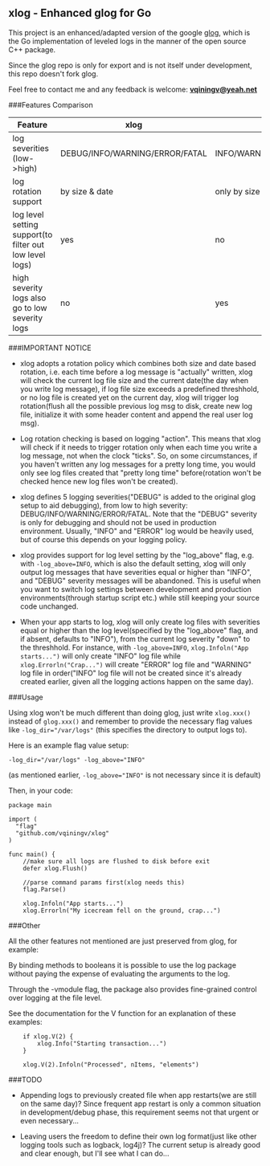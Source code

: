 ## xlog - Enhanced glog for Go ##

This project is an enhanced/adapted version of the google [glog](https://github.com/golang/glog), which is the Go implementation of leveled logs in the manner of the open source C++ package.

Since the glog repo is only for export and is not itself under development, this repo doesn't fork glog.

Feel free to contact me and any feedback is welcome: **vqiningv@yeah.net**

###Features Comparison

| Feature | xlog | glog |
| --- | --- | --- |
| log severities (low->high) | DEBUG/INFO/WARNING/ERROR/FATAL | INFO/WARNING/ERROR/FATAL |
| log rotation support | by size & date | only by size |
| log level setting support(to filter out low level logs) | yes | no |
| high severity logs also go to low severity logs| no | yes |


###IMPORTANT NOTICE

- xlog adopts a rotation policy which combines both size and date based rotation, i.e. each time before a log message is "actually" written, xlog will check the current log file size and the current date(the day when you write log message), if log file size exceeds a predefined threshhold, or no log file is created yet on the current day, xlog will trigger log rotation(flush all the possible previous log msg to disk, create new log file, initialize it with some header content and append the real user log msg).

- Log rotation checking is based on logging "action". This means that xlog will check if it needs to trigger rotation only when each time you write a log message, not when the clock "ticks". So, on some circumstances, if you haven't written any log messages for a pretty long time, you would only see log files created that "pretty long time" before(rotation won't be checked hence new log files won't be created).

- xlog defines 5 logging severities("DEBUG" is added to the original glog setup to aid debugging), from low to high severity: DEBUG/INFO/WARNING/ERROR/FATAL. Note that the "DEBUG" severity is only for debugging and should not be used in production environment. Usually, "INFO" and "ERROR" log would be heavily used, but of course this depends on your logging policy.

- xlog provides support for log level setting by the "log_above" flag, e.g. with `-log_above=INFO`, which is also the default setting, xlog will only output log messages that have severities equal or higher than "INFO", and "DEBUG" severity messages will be abandoned. This is useful when you want to switch log settings between development and production environments(through startup script etc.) while still keeping your source code unchanged.

- When your app starts to log, xlog will only create log files with severities equal or higher than the log level(specified by the "log_above" flag, and if absent, defaults to "INFO"), from the current log severity "down" to the threshhold. For instance, with `-log_above=INFO`, `xlog.Infoln("App starts...")` will only create "INFO" log file while `xlog.Errorln("Crap...")` will create "ERROR" log file and "WARNING" log file in order("INFO" log file will not be created since it's already created earlier, given all the logging actions happen on the same day).


###Usage

Using xlog won't be much different than doing glog, just write `xlog.xxx()` instead of `glog.xxx()` and remember to provide the necessary flag values like `-log_dir="/var/logs"` (this specifies the directory to output logs to).

Here is an example flag value setup: 

	-log_dir="/var/logs" -log_above="INFO"

(as mentioned earlier, `-log_above="INFO"` is not necessary since it is default)

Then, in your code:
	
	package main
	
	import (
	  "flag"
	  "github.com/vqiningv/xlog"
	)
	
	func main() {
		//make sure all logs are flushed to disk before exit
		defer xlog.Flush()
	
		//parse command params first(xlog needs this)
		flag.Parse()
	
		xlog.Infoln("App starts...")
		xlog.Errorln("My icecream fell on the ground, crap...")
	

###Other

All the other features not mentioned are just preserved from glog, for example: 

By binding methods to booleans it is possible to use the log package without paying the expense of evaluating the arguments to the log.

Through the -vmodule flag, the package also provides fine-grained control over logging at the file level.
	
See the documentation for the V function for an explanation	of these examples:
	
		if xlog.V(2) {
			xlog.Info("Starting transaction...")
		}
	
		xlog.V(2).Infoln("Processed", nItems, "elements")


###TODO

- Appending logs to previously created file when app restarts(we are still on the same day)?  Since frequent app restart is only a common situation in development/debug phase, this requirement seems not that urgent or even necessary...

- Leaving users the freedom to define their own log format(just like other logging tools such as logback, log4j)? The current setup is already good and clear enough, but I'll see what I can do...